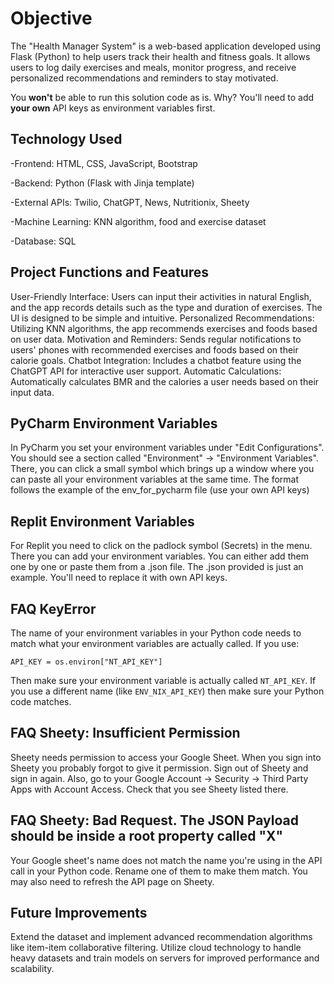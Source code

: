 
# Objective
The "Health Manager System" is a web-based application developed using Flask (Python) to help users track their health and fitness goals. It allows users to log daily exercises and meals, monitor progress, and receive personalized recommendations and reminders to stay motivated.

You **won't** be able to run this solution code as is. Why? You'll need to add **your own** API keys as environment variables first.

## Technology Used

-Frontend: HTML, CSS, JavaScript, Bootstrap

-Backend: Python (Flask with Jinja template)

-External APIs: Twilio, ChatGPT, News, Nutritionix, Sheety

-Machine Learning: KNN algorithm, food and exercise dataset

-Database: SQL

## Project Functions and Features
User-Friendly Interface: Users can input their activities in natural English, and the app records details such as the type and duration of exercises. The UI is designed to be simple and intuitive.
Personalized Recommendations: Utilizing KNN algorithms, the app recommends exercises and foods based on user data.
Motivation and Reminders: Sends regular notifications to users' phones with recommended exercises and foods based on their calorie goals.
Chatbot Integration: Includes a chatbot feature using the ChatGPT API for interactive user support.
Automatic Calculations: Automatically calculates BMR and the calories a user needs based on their input data.

## PyCharm Environment Variables

In PyCharm you set your environment variables under "Edit Configurations". You should see a section called "Environment" -> "Environment Variables". There, you can click a small symbol which brings up a window where you can paste all your environment variables at the same time. The format follows the example of the env_for_pycharm file (use your own API keys)

## Replit Environment Variables

For Replit you need to click on the padlock symbol (Secrets) in the menu. There you can add your environment variables. You can either add them one by one or paste them from a .json file. The .json provided is just an example. You'll need to replace it with own API keys.

## FAQ KeyError

The name of your environment variables in your Python code needs to match what your environment variables are actually called. If you use:

```
API_KEY = os.environ["NT_API_KEY"]
```

Then make sure your environment variable is actually called `NT_API_KEY`. If you use a different name (like `ENV_NIX_API_KEY`) then make sure your Python code matches.

## FAQ Sheety: Insufficient Permission

Sheety needs permission to access your Google Sheet. When you sign into Sheety you probably forgot to give it permission. Sign out of Sheety and sign in again. Also, go to your Google Account -> Security -> Third Party Apps with Account Access. Check that you see Sheety listed there.

## FAQ Sheety: Bad Request. The JSON Payload should be inside a root property called "X"

Your Google sheet's name does not match the name you're using in the API call in your Python code. Rename one of them to make them match. You may also need to refresh the API page on Sheety.

## Future Improvements
Extend the dataset and implement advanced recommendation algorithms like item-item collaborative filtering.
Utilize cloud technology to handle heavy datasets and train models on servers for improved performance and scalability.

